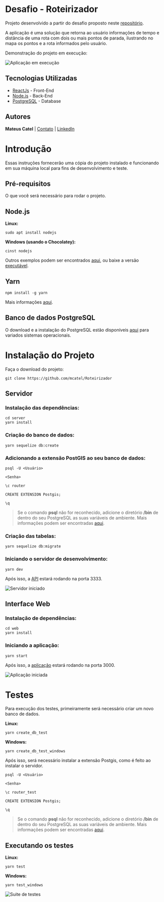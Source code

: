 # Desafio - Roteirizador

Projeto desenvolvido a partir do desafio proposto neste [repositório](https://github.com/Attivilog/DesafioRoteirizador).

A aplicação é uma solução que retorna ao usuário informações de tempo e distância de uma rota com dois ou mais pontos de parada, ilustrando no mapa os pontos e a rota informados pelo usuário.

Demonstração do projeto em execução:

![Aplicação em execução](./web/demo/app_demo.gif)

## Tecnologias Utilizadas

* [ReactJs](https://reactjs.org/) - Front-End
* [Node.js](https://nodejs.org/en/) - Back-End
* [PostgreSQL](https://www.postgresql.org/) - Database

## Autores

**Mateus Catel** | [Contato](mailto:mdasilvacatel@hotmail.com?subject=GitHub%20|%20Desafio%20-%20Roteirizador) | [LinkedIn](https://www.linkedin.com/in/mateus-catel-258338148/)


# Introdução

Essas instruções fornecerão uma cópia do projeto instalado e funcionando em sua máquina local para fins de desenvolvimento e teste.


## **Pré-requisitos**

O que você será necessário para rodar o projeto.

## Node.js

**Linux:**
```
sudo apt install nodejs
```
**Windows (usando o Chocolatey):**
```
cinst nodejs
```

Outros exemplos podem ser encontrados [aqui](https://nodejs.org/en/download/package-manager/), ou baixe a versão [executável](https://nodejs.org/en/download/).

## Yarn

```
npm install -g yarn
```
Mais informações [aqui](https://yarnpkg.com/getting-started).

## Banco de dados PostgreSQL

O download e a instalação do PostgreSQL estão disponíveis [aqui](https://www.postgresql.org/download/) para variados sistemas operacionais.


# Instalação do Projeto

Faça o download do projeto:

```
git clone https://github.com/mcatel/Roteirizador
```

## Servidor

### Instalação das dependências:
```
cd server
yarn install
```

### Criação do banco de dados:
```
yarn sequelize db:create
```

### Adicionando a extensão PostGIS ao seu banco de dados:
```
psql -U <Usuário>

<Senha>

\c router

CREATE EXTENSION Postgis;

\q
```
>Se o comando **psql** não for reconhecido, adicione o diretório **/bin** de dentro do seu PostgreSQL as suas variáveis de ambiente. Mais informações podem ser encontradas [aqui](https://postgis.net/install/).

### Criação das tabelas:
```
yarn sequelize db:migrate
```

### Iniciando o servidor de desenvolvimento:
```
yarn dev
```

Após isso, a [API](http://localhost:3333) estará rodando na porta 3333.

![Servidor iniciado](./server/demo/server_started.png)

## Interface Web

### Instalação de dependências:
```
cd web
yarn install
```

### Iniciando a aplicação:
```
yarn start
```

Após isso, a [aplicação](http://localhost:3000) estará rodando na porta 3000.

![Aplicação iniciada](./web/demo/app_started.png)

# Testes

Para execução dos testes, primeiramente será necessário criar um novo banco de dados.

**Linux:**

```
yarn create_db_test
```
**Windows:**
```
yarn create_db_test_windows
```

Após isso, será necessário instalar a extensão Postgis, como é feito ao instalar o servidor.

```
psql -U <Usuário>

<Senha>

\c router_test

CREATE EXTENSION Postgis;

\q
```
>Se o comando **psql** não for reconhecido, adicione o diretório **/bin** de dentro do seu PostgreSQL as suas variáveis de ambiente. Mais informações podem ser encontradas [aqui](https://postgis.net/install/).

## Executando os testes

**Linux:**
```
yarn test
```

**Windows:**
```
yarn test_windows
```

![Suite de testes](./server/demo/test_suite.png)
